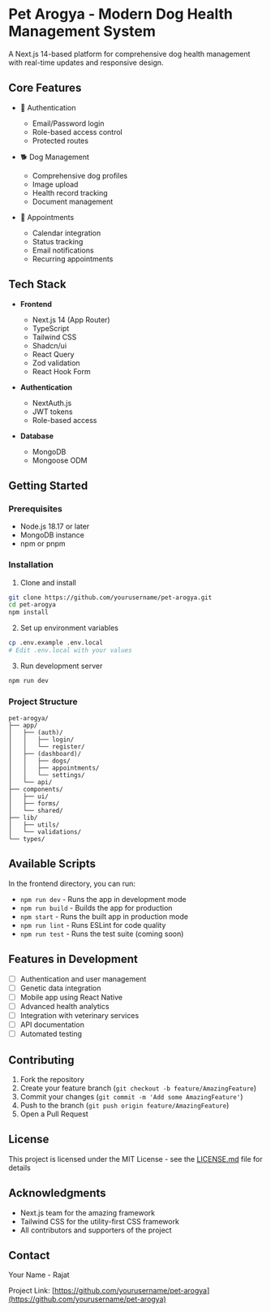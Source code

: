 # Pet Arogya - Modern Dog Health Management System

A Next.js 14-based platform for comprehensive dog health management with real-time updates and responsive design.

## Core Features

- 🔐 Authentication
  - Email/Password login
  - Role-based access control
  - Protected routes

- 🐕 Dog Management
  - Comprehensive dog profiles
  - Image upload
  - Health record tracking
  - Document management

- 📅 Appointments
  - Calendar integration
  - Status tracking
  - Email notifications
  - Recurring appointments

## Tech Stack

- **Frontend**
  - Next.js 14 (App Router)
  - TypeScript
  - Tailwind CSS
  - Shadcn/ui
  - React Query
  - Zod validation
  - React Hook Form

- **Authentication**
  - NextAuth.js
  - JWT tokens
  - Role-based access

- **Database**
  - MongoDB
  - Mongoose ODM

## Getting Started

### Prerequisites

- Node.js 18.17 or later
- MongoDB instance
- npm or pnpm

### Installation

1. Clone and install
```bash
git clone https://github.com/yourusername/pet-arogya.git
cd pet-arogya
npm install
```

2. Set up environment variables
```bash
cp .env.example .env.local
# Edit .env.local with your values
```

3. Run development server
```bash
npm run dev
```

### Project Structure
```
pet-arogya/
├── app/
│   ├── (auth)/
│   │   ├── login/
│   │   └── register/
│   ├── (dashboard)/
│   │   ├── dogs/
│   │   ├── appointments/
│   │   └── settings/
│   └── api/
├── components/
│   ├── ui/
│   ├── forms/
│   └── shared/
├── lib/
│   ├── utils/
│   └── validations/
└── types/
```

## Available Scripts

In the frontend directory, you can run:

- `npm run dev` - Runs the app in development mode
- `npm run build` - Builds the app for production
- `npm start` - Runs the built app in production mode
- `npm run lint` - Runs ESLint for code quality
- `npm run test` - Runs the test suite (coming soon)

## Features in Development

- [ ] Authentication and user management
- [ ] Genetic data integration
- [ ] Mobile app using React Native
- [ ] Advanced health analytics
- [ ] Integration with veterinary services
- [ ] API documentation
- [ ] Automated testing

## Contributing

1. Fork the repository
2. Create your feature branch (`git checkout -b feature/AmazingFeature`)
3. Commit your changes (`git commit -m 'Add some AmazingFeature'`)
4. Push to the branch (`git push origin feature/AmazingFeature`)
5. Open a Pull Request

## License

This project is licensed under the MIT License - see the [LICENSE.md](LICENSE.md) file for details

## Acknowledgments

- Next.js team for the amazing framework
- Tailwind CSS for the utility-first CSS framework
- All contributors and supporters of the project

## Contact

Your Name - Rajat

Project Link: [https://github.com/yourusername/pet-arogya](https://github.com/yourusername/pet-arogya)
